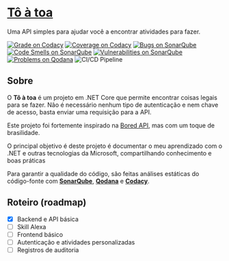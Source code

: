 # [Tô à toa](https://e.tal.etc.br/ToAToa)

Uma API simples para ajudar você a encontrar atividades para fazer.

[![Grade on Codacy](https://app.codacy.com/project/badge/Grade/c424cadf971c449e98c091530d722f84)](https://app.codacy.com/gh/obrennomartins/toatoa/dashboard?utm_source=gh&utm_medium=referral&utm_content=&utm_campaign=Badge_grade)
[![Coverage on Codacy](https://app.codacy.com/project/badge/Coverage/c424cadf971c449e98c091530d722f84)](https://app.codacy.com/gh/obrennomartins/toatoa/dashboard?utm_source=gh&utm_medium=referral&utm_content=&utm_campaign=Badge_coverage)
[![Bugs on SonarQube](https://sonarcloud.io/api/project_badges/measure?project=obrennomartins_toatoa&metric=bugs)](https://sonarcloud.io/summary/new_code?id=obrennomartins_toatoa)
[![Code Smells on SonarQube](https://sonarcloud.io/api/project_badges/measure?project=obrennomartins_toatoa&metric=code_smells)](https://sonarcloud.io/summary/new_code?id=obrennomartins_toatoa)
[![Vulnerabilities on SonarQube](https://sonarcloud.io/api/project_badges/measure?project=obrennomartins_toatoa&metric=vulnerabilities)](https://sonarcloud.io/summary/new_code?id=obrennomartins_toatoa)
[![Problems on Qodana](https://img.shields.io/badge/dynamic/json?url=https%3A%2F%2Fapi.qodana.cloud%2Fv1%2Fprojects%2FzqOdN%2Ftimeline%3Foffset%3D0%26limit%3D1%26branch%3Dmaster%26states%3DPROCESSED%2CPINNED&query=items%5B0%5D.problemsCount&logo=https%3A%2F%2Fqodana.cloud%2Ffavicon.ico&label=problems&color=red&link=https%3A%2F%2Fqodana.cloud%2Fprojects%2FzqOdN)](https://qodana.cloud/projects/zqOdN)
![CI/CD Pipeline](https://github.com/obrennomartins/toatoa/actions/workflows/pipeline.yml/badge.svg)

## Sobre

O **Tô à toa** é um projeto em .NET Core que permite encontrar coisas legais 
para se fazer. Não é necessário nenhum tipo de autenticação e nem chave de 
acesso, basta enviar uma requisição para a API. 

Este projeto foi fortemente inspirado na 
[Bored API](https://www.boredapi.com), mas com um toque de brasilidade. 

O principal objetivo é deste projeto é documentar o meu aprendizado com o .NET e outras 
tecnologias da Microsoft, compartilhando conhecimento e boas práticas

Para garantir a qualidade do código, são feitas análises estáticas do código-fonte com **[SonarQube](https://sonarcloud.io/project/overview?id=obrennomartins_toatoa)**, **[Qodana](https://qodana.cloud/projects/zqOdN)** e **[Codacy](https://app.codacy.com/gh/obrennomartins/toatoa/)**.

## Roteiro (roadmap)

- [x] Backend e API básica
- [ ] Skill Alexa
- [ ] Frontend básico
- [ ] Autenticação e atividades personalizadas
- [ ] Registros de auditoria
